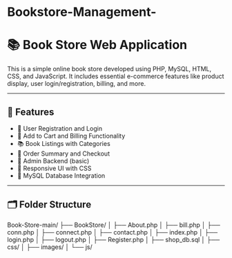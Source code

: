 # Bookstore-Management-
# 📚 Book Store Web Application

This is a simple online book store developed using PHP, MySQL, HTML, CSS, and JavaScript. It includes essential e-commerce features like product display, user login/registration, billing, and more.

---

## 🚀 Features

- 🔐 User Registration and Login
- 🛒 Add to Cart and Billing Functionality
- 📚 Book Listings with Categories
- 🧾 Order Summary and Checkout
- 🧑 Admin Backend (basic)
- 🎨 Responsive UI with CSS
- 💾 MySQL Database Integration

---

## 🗂 Folder Structure

Book-Store-main/
├── BookStore/
│ ├── About.php
│ ├── bill.php
│ ├── conn.php
│ ├── connect.php
│ ├── contact.php
│ ├── index.php
│ ├── login.php
│ ├── logout.php
│ ├── Register.php
│ ├── shop_db.sql
│ ├── css/
│ ├── images/
│ └── js/

